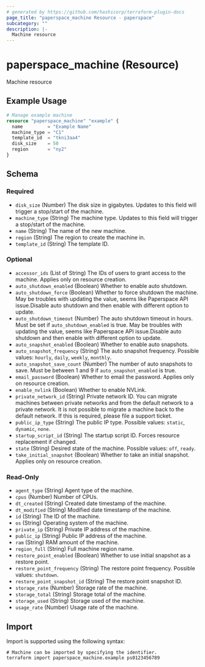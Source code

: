 ```yaml
---
# generated by https://github.com/hashicorp/terraform-plugin-docs
page_title: "paperspace_machine Resource - paperspace"
subcategory: ""
description: |-
  Machine resource
---
```


# paperspace_machine (Resource)

Machine resource

## Example Usage

```terraform
# Manage example machine
resource "paperspace_machine" "example" {
  name         = "Example Name"
  machine_type = "C1"
  template_id  = "tkni3aa4"
  disk_size    = 50
  region       = "ny2"
}
```

<!-- schema generated by tfplugindocs -->
## Schema

### Required

- `disk_size` (Number) The disk size in gigabytes. Updates to this field will trigger a stop/start of the machine.
- `machine_type` (String) The machine type. Updates to this field will trigger a stop/start of the machine.
- `name` (String) The name of the new machine.
- `region` (String) The region to create the machine in.
- `template_id` (String) The template ID.

### Optional

- `accessor_ids` (List of String) The IDs of users to grant access to the machine. Applies only on resource creation.
- `auto_shutdown_enabled` (Boolean) Whether to enable auto shutdown.
- `auto_shutdown_force` (Boolean) Whether to force shutdown the machine. May be troubles with updating the value, seems like Paperspace API issue.Disable auto shutdown and then enable with different option to update.
- `auto_shutdown_timeout` (Number) The auto shutdown timeout in hours. Must be set if `auto_shutdown_enabled` is true. May be troubles with updating the value, seems like Paperspace API issue.Disable auto shutdown and then enable with different option to update.
- `auto_snapshot_enabled` (Boolean) Whether to enable auto snapshots.
- `auto_snapshot_frequency` (String) The auto snapshot frequency. Possible values: `hourly`, `daily`, `weekly`, `monthly`.
- `auto_snapshot_save_count` (Number) The number of auto snapshots to save. Must be between 1 and 9 if `auto_snapshot_enabled` is true.
- `email_password` (Boolean) Whether to email the password. Applies only on resource creation.
- `enable_nvlink` (Boolean) Whether to enable NVLink.
- `private_network_id` (String) Private network ID. You can migrate machines between private networks and from the default network to a private network. It is not possible to migrate a machine back to the default network. If this is required, please file a support ticket.
- `public_ip_type` (String) The public IP type. Possible values: `static`, `dynamic`, `none`.
- `startup_script_id` (String) The startup script ID. Forces resource replacement if changed.
- `state` (String) Desired state of the machine. Possible values: `off`, `ready`.
- `take_initial_snapshot` (Boolean) Whether to take an initial snapshot. Applies only on resource creation.

### Read-Only

- `agent_type` (String) Agent type of the machine.
- `cpus` (Number) Number of CPUs.
- `dt_created` (String) Created date timestamp of the machine.
- `dt_modified` (String) Modified date timestamp of the machine.
- `id` (String) The ID of the machine.
- `os` (String) Operating system of the machine.
- `private_ip` (String) Private IP address of the machine.
- `public_ip` (String) Public IP address of the machine.
- `ram` (String) RAM amount of the machine.
- `region_full` (String) Full machine region name.
- `restore_point_enabled` (Boolean) Whether to use initial snapshot as a restore point.
- `restore_point_frequency` (String) The restore point frequency. Possible values: `shutdown`.
- `restore_point_snapshot_id` (String) The restore point snapshot ID.
- `storage_rate` (Number) Storage rate of the machine.
- `storage_total` (String) Storage total of the machine.
- `storage_used` (String) Storage used of the machine.
- `usage_rate` (Number) Usage rate of the machine.

## Import

Import is supported using the following syntax:

```shell
# Machine can be imported by specifying the identifier.
terraform import paperspace_machine.example ps0123456789
```

